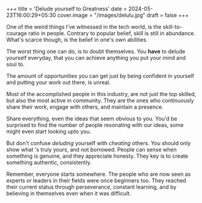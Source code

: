 +++
title = 'Delude yourself to Greatness'
date = 2024-05-23T16:00:29+05:30
cover.image = "/images/delulu.jpg"
draft = false
+++

One of the weird things I've witnessed in the tech world, is the skill-to-courage ratio in people.
Contrary to popular belief, skill is still in abundance. What's scarce though, is the belief in one's own abilities.

The worst thing one can do, is to doubt themselves. You **have** to delude yourself everyday, that you can achieve anything you put your mind and soul to.

The amount of opportunities you can get just by being confident in yourself and putting your work out there, is unreal.

Most of the accomplished people in this industry, are not just the top skilled, but also the most active in community. They are the ones who continuously share their work, engage with others, and maintain a presence.

Share everything, even the ideas that seem obvious to you. You'd be surprised to find the number of people resonating with our ideas, some might even start looking upto you.

But don't confuse *deluding* yourself with *cheating* others. You should only show what 's truly yours, and not borrowed. People can sense when something is genuine, and they appreciate honesty. They key is to create something authentic, consistently.

Remember, everyone starts somewhere. The people who are now seen as experts or leaders in their fields were once beginners too. They reached their current status through perseverance, constant learning, and by believing in themselves even when it was difficult.